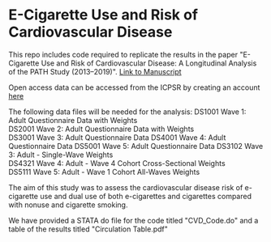 # E-Cigarette Use and Risk of Cardiovascular Disease
This repo includes code required to replicate the results in the paper "E-Cigarette Use and Risk of Cardiovascular Disease: A Longitudinal Analysis of the PATH Study (2013–2019)". [Link to Manuscript](https://www.ahajournals.org/doi/10.1161/CIRCULATIONAHA.121.057369)

Open access data can be accessed from the ICPSR by creating an account [here](https://www.icpsr.umich.edu/web/NAHDAP/studies/36498)

The following data files will be needed for the analysis:
DS1001 Wave 1: Adult Questionnaire Data with Weights	
DS2001 Wave 2: Adult Questionnaire Data with Weights	
DS3001 Wave 3: Adult Questionnaire Data	
DS4001 Wave 4: Adult Questionnaire Data
DS5001 Wave 5: Adult Questionnaire Data	
DS3102 Wave 3: Adult - Single-Wave Weights	
DS4321 Wave 4: Adult - Wave 4 Cohort Cross-Sectional Weights	
DS5111 Wave 5: Adult - Wave 1 Cohort All-Waves Weights	

The aim of this study was to assess the cardiovascular disease risk of e-cigarette use and dual use of both e-cigarettes and cigarettes compared with nonuse and cigarette smoking.

We have provided a STATA do file for the code titled "CVD_Code.do" and a table of the results titled "Circulation Table.pdf"
